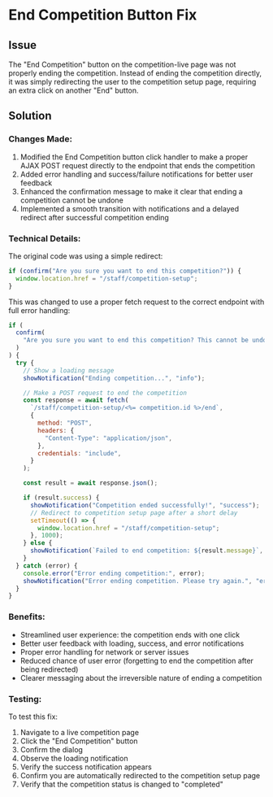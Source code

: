 # End Competition Button Fix

## Issue

The "End Competition" button on the competition-live page was not properly ending the competition. Instead of ending the competition directly, it was simply redirecting the user to the competition setup page, requiring an extra click on another "End" button.

## Solution

### Changes Made:

1. Modified the End Competition button click handler to make a proper AJAX POST request directly to the endpoint that ends the competition
2. Added error handling and success/failure notifications for better user feedback
3. Enhanced the confirmation message to make it clear that ending a competition cannot be undone
4. Implemented a smooth transition with notifications and a delayed redirect after successful competition ending

### Technical Details:

The original code was using a simple redirect:

```javascript
if (confirm("Are you sure you want to end this competition?")) {
  window.location.href = "/staff/competition-setup";
}
```

This was changed to use a proper fetch request to the correct endpoint with full error handling:

```javascript
if (
  confirm(
    "Are you sure you want to end this competition? This cannot be undone."
  )
) {
  try {
    // Show a loading message
    showNotification("Ending competition...", "info");

    // Make a POST request to end the competition
    const response = await fetch(
      `/staff/competition-setup/<%= competition.id %>/end`,
      {
        method: "POST",
        headers: {
          "Content-Type": "application/json",
        },
        credentials: "include",
      }
    );

    const result = await response.json();

    if (result.success) {
      showNotification("Competition ended successfully!", "success");
      // Redirect to competition setup page after a short delay
      setTimeout(() => {
        window.location.href = "/staff/competition-setup";
      }, 1000);
    } else {
      showNotification(`Failed to end competition: ${result.message}`, "error");
    }
  } catch (error) {
    console.error("Error ending competition:", error);
    showNotification("Error ending competition. Please try again.", "error");
  }
}
```

### Benefits:

- Streamlined user experience: the competition ends with one click
- Better user feedback with loading, success, and error notifications
- Proper error handling for network or server issues
- Reduced chance of user error (forgetting to end the competition after being redirected)
- Clearer messaging about the irreversible nature of ending a competition

### Testing:

To test this fix:

1. Navigate to a live competition page
2. Click the "End Competition" button
3. Confirm the dialog
4. Observe the loading notification
5. Verify the success notification appears
6. Confirm you are automatically redirected to the competition setup page
7. Verify that the competition status is changed to "completed"
